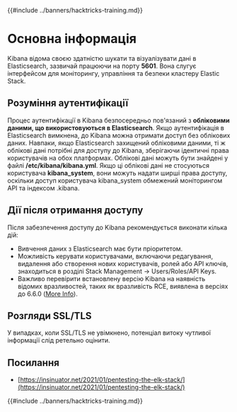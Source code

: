 {{#include ../banners/hacktricks-training.md}}

# Основна інформація

Kibana відома своєю здатністю шукати та візуалізувати дані в Elasticsearch, зазвичай працюючи на порту **5601**. Вона слугує інтерфейсом для моніторингу, управління та безпеки кластеру Elastic Stack.

## Розуміння аутентифікації

Процес аутентифікації в Kibana безпосередньо пов'язаний з **обліковими даними, що використовуються в Elasticsearch**. Якщо аутентифікація в Elasticsearch вимкнена, до Kibana можна отримати доступ без облікових даних. Навпаки, якщо Elasticsearch захищений обліковими даними, ті ж облікові дані потрібні для доступу до Kibana, зберігаючи ідентичні права користувачів на обох платформах. Облікові дані можуть бути знайдені у файлі **/etc/kibana/kibana.yml**. Якщо ці облікові дані не стосуються користувача **kibana_system**, вони можуть надати ширші права доступу, оскільки доступ користувача kibana_system обмежений моніторингом API та індексом .kibana.

## Дії після отримання доступу

Після забезпечення доступу до Kibana рекомендується виконати кілька дій:

- Вивчення даних з Elasticsearch має бути пріоритетом.
- Можливість керувати користувачами, включаючи редагування, видалення або створення нових користувачів, ролей або API ключів, знаходиться в розділі Stack Management -> Users/Roles/API Keys.
- Важливо перевірити встановлену версію Kibana на наявність відомих вразливостей, таких як вразливість RCE, виявлена в версіях до 6.6.0 ([More Info](https://insinuator.net/2021/01/pentesting-the-elk-stack/index.html#ref2)).

## Розгляди SSL/TLS

У випадках, коли SSL/TLS не увімкнено, потенціал витоку чутливої інформації слід ретельно оцінити.

## Посилання

- [https://insinuator.net/2021/01/pentesting-the-elk-stack/](https://insinuator.net/2021/01/pentesting-the-elk-stack/)

{{#include ../banners/hacktricks-training.md}}
